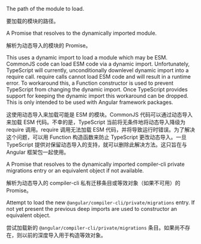 The path of the module to load.

要加载的模块的路径。

A Promise that resolves to the dynamically imported module.

解析为动态导入的模块的 Promise。

This uses a dynamic import to load a module which may be ESM.
CommonJS code can load ESM code via a dynamic import. Unfortunately, TypeScript
will currently, unconditionally downlevel dynamic import into a require call.
require calls cannot load ESM code and will result in a runtime error. To workaround
this, a Function constructor is used to prevent TypeScript from changing the dynamic import.
Once TypeScript provides support for keeping the dynamic import this workaround can
be dropped.
This is only intended to be used with Angular framework packages.

这使用动态导入来加载可能是 ESM 的模块。CommonJS 代码可以通过动态导入来加载 ESM
代码。不幸的是，TypeScript 当前将无条件地将动态导入降级为 require 调用。require 调用无法加载 ESM
代码，并将导致运行时错误。为了解决这个问题，可以用 Function 构造函数来防止 TypeScript
更改动态导入。一旦 TypeScript 提供对保留动态导入的支持，就可以删除此解决方法。这只旨在与 Angular
框架包一起使用。

A Promise that resolves to the dynamically imported compiler-cli private migrations
entry or an equivalent object if not available.

解析为动态导入的 compiler-cli 私有迁移条目或等效对象（如果不可用）的 Promise。

Attempt to load the new `@angular/compiler-cli/private/migrations` entry. If not yet present
the previous deep imports are used to constructor an equivalent object.

尝试加载新的 `@angular/compiler-cli/private/migrations`
条目。如果尚不存在，则以前的深度导入用于构造等效对象。